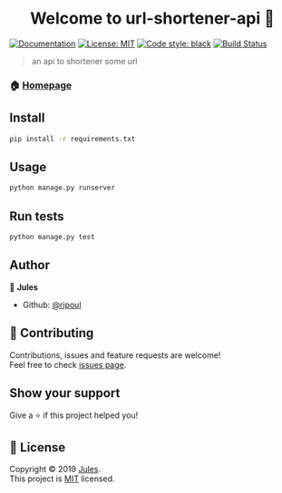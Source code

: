 <h1 align="center">Welcome to url-shortener-api 👋</h1>

[![Documentation](https://img.shields.io/badge/documentation-yes-brightgreen.svg)](https://github.com/ripoul/url-shortener-api)
[![License: MIT](https://img.shields.io/badge/License-MIT-yellow.svg)](https://github.com/ripoul/url-shortener-api/blob/master/LICENSE)
[![Code style: black](https://img.shields.io/badge/code%20style-black-000000.svg)](https://github.com/python/black)
[![Build Status](https://travis-ci.org/ripoul/url-shortener-api.svg?branch=master)](https://travis-ci.org/ripoul/url-shortener-api)

> an api to shortener some url

### 🏠 [Homepage](https://github.com/ripoul/url-shortener-api)

## Install

```sh
pip install -r requirements.txt
```

## Usage

```sh
python manage.py runserver
```

## Run tests

```sh
python manage.py test
```

## Author

👤 **Jules**

* Github: [@ripoul](https://github.com/ripoul)

## 🤝 Contributing

Contributions, issues and feature requests are welcome!<br />Feel free to check [issues page](https://github.com/ripoul/url-shortener-api/issues).

## Show your support

Give a ⭐️ if this project helped you!

## 📝 License

Copyright © 2019 [Jules](https://github.com/ripoul).<br />
This project is [MIT](https://github.com/ripoul/url-shortener-api/blob/master/LICENSE) licensed.

